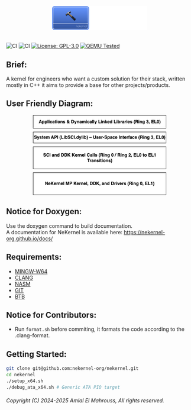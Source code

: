 <!-- Read Me of NeKernel -->

<div align="center">
  <img src="meta/png/nekernel.png" alt="Logo" width="256"/>
</div>

<br/>

![CI](https://github.com/amlel-el-mahrouss/nekernel/actions/workflows/boot-pio.yml/badge.svg)
![CI](https://github.com/amlel-el-mahrouss/nekernel/actions/workflows/kernel-ahci.yml/badge.svg)
[![License: GPL-3.0](https://img.shields.io/badge/license-GPL--3.0-blue.svg)](LICENSE)
[![QEMU Tested](https://img.shields.io/badge/QEMU-Tested-success)](#)

## Brief:

A kernel for engineers who want a custom solution for their stack, written mostly in C++ it aims to provide a base for other projects/products.

## User Friendly Diagram:

<div align="center">
  <img src="docs/svg/OS_DESIGN.png" alt="Diagram"/>
</div>

## Notice for Doxygen:

Use the doxygen command to build documentation.
<br/>
A documentation for NeKernel is available here: https://nekernel-org.github.io/docs/

## Requirements:

- [MINGW-W64](https://www.mingw-w64.org/)
- [CLANG](https://clang.llvm.org/)
- [NASM](https://nasm.us/)
- [GIT](https://git-scm.com/)
- [BTB](https://github.com/nekernel-org/btb)

## Notice for Contributors:

- Run `format.sh` before commiting, it formats the code according to the .clang-format.

## Getting Started:

```sh
git clone git@github.com:nekernel-org/nekernel.git
cd nekernel
./setup_x64.sh
./debug_ata_x64.sh # Generic ATA PIO target
```

###### Copyright (C) 2024-2025 Amlal El Mahrouss, All rights reserved.
